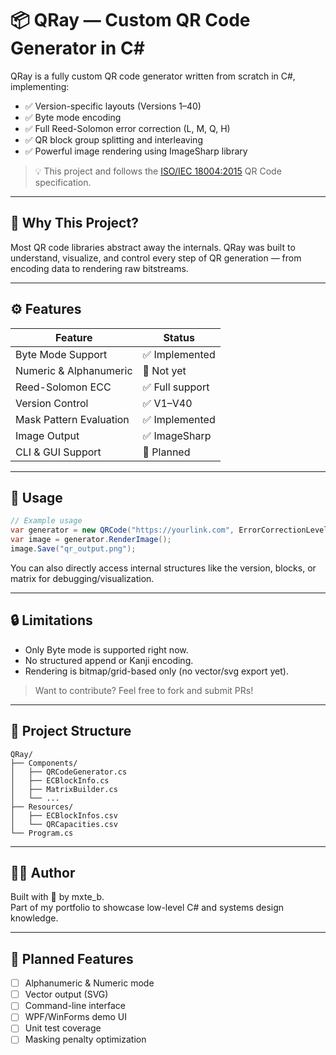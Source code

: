 # 📦 QRay — Custom QR Code Generator in C#

QRay is a fully custom QR code generator written from scratch in C#, implementing:
- ✅ Version-specific layouts (Versions 1–40)
- ✅ Byte mode encoding
- ✅ Full Reed-Solomon error correction (L, M, Q, H)
- ✅ QR block group splitting and interleaving
- ✅ Powerful image rendering using ImageSharp library

> 💡 This project and follows the [ISO/IEC 18004:2015](https://www.iso.org/standard/62021.html) QR Code specification.

---

## 🧠 Why This Project?

Most QR code libraries abstract away the internals. QRay was built to understand, visualize, and control every step of QR generation — from encoding data to rendering raw bitstreams.

---

## ⚙️ Features

| Feature                     | Status         |
|----------------------------|----------------|
| Byte Mode Support          | ✅ Implemented |
| Numeric & Alphanumeric     | 🚧 Not yet     |
| Reed-Solomon ECC           | ✅ Full support|
| Version Control            | ✅ V1–V40      |
| Mask Pattern Evaluation    | ✅ Implemented |
| Image Output               | ✅ ImageSharp  |
| CLI & GUI Support          | 🧪 Planned     |

---

## 🚀 Usage

```csharp
// Example usage
var generator = new QRCode("https://yourlink.com", ErrorCorrectionLevel.M);
var image = generator.RenderImage();
image.Save("qr_output.png");
```

You can also directly access internal structures like the version, blocks, or matrix for debugging/visualization.

---

## 🔒 Limitations

- Only Byte mode is supported right now.
- No structured append or Kanji encoding.
- Rendering is bitmap/grid-based only (no vector/svg export yet).

> Want to contribute? Feel free to fork and submit PRs!

---

## 📁 Project Structure

```
QRay/
├── Components/
│   ├── QRCodeGenerator.cs
│   ├── ECBlockInfo.cs
│   ├── MatrixBuilder.cs
│   └── ...
├── Resources/
│   ├── ECBlockInfos.csv
│   └── QRCapacities.csv
└── Program.cs
```

---

## 🧑‍💻 Author

Built with 💖 by mxte_b.  
Part of my portfolio to showcase low-level C# and systems design knowledge.

---

## 🧪 Planned Features

- [ ] Alphanumeric & Numeric mode
- [ ] Vector output (SVG)
- [ ] Command-line interface
- [ ] WPF/WinForms demo UI
- [ ] Unit test coverage
- [ ] Masking penalty optimization
